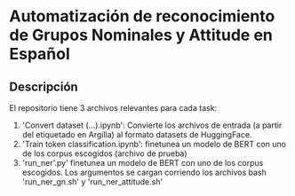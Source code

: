 # Automatización de reconocimiento de Grupos Nominales y Attitude en Español

## Descripción

El repositorio tiene 3 archivos relevantes para cada task:
1. 'Convert dataset (...).ipynb': Convierte los archivos de entrada (a partir del etiquetado en Argilla) al formato datasets de HuggingFace.
2. 'Train token classification.ipynb': finetunea un modelo de BERT con uno de los corpus escogidos (archivo de prueba)
3. 'run_ner'.py' finetunea un modelo de BERT con uno de los corpus escogidos. Los argumentos se cargan corriendo los archivos bash 'run_ner_gn.sh' y 'run_ner_attitude.sh' 